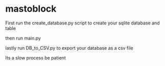 # mastoblock
First run the create_database.py script to create your sqlite database and table

then run main.py 

lastly run DB_to_CSV.py to export your database as a csv file


Its a slow process be patient 
